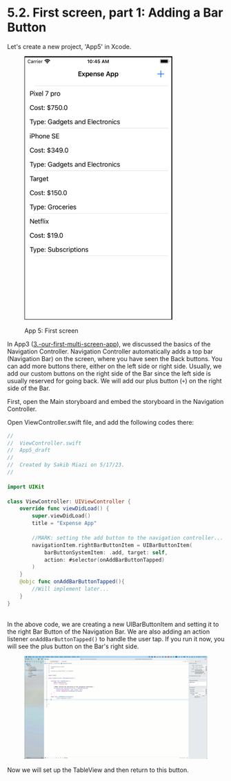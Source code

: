 # 5.2. First screen, part 1: Adding a Bar Button

Let's create a new project, 'App5' in Xcode.

<figure><img src="../.gitbook/assets/Screenshot 2023-05-18 at 10.45.04 AM (1).png" alt="" width="343"><figcaption><p>App 5: First screen</p></figcaption></figure>

In App3 ([3.-our-first-multi-screen-app](../3.-our-first-multi-screen-app/ "mention")), we discussed the basics of the Navigation Controller. Navigation Controller automatically adds a top bar (Navigation Bar) on the screen, where you have seen the Back buttons. You can add more buttons there, either on the left side or right side. Usually, we add our custom buttons on the right side of the Bar since the left side is usually reserved for going back. We will add our plus button (`+`) on the right side of the Bar.

First, open the Main storyboard and embed the storyboard in the Navigation Controller.

Open ViewController.swift file, and add the following codes there:

```swift
//
//  ViewController.swift
//  App5_draft
//
//  Created by Sakib Miazi on 5/17/23.
//

import UIKit

class ViewController: UIViewController {
    override func viewDidLoad() {
        super.viewDidLoad()
        title = "Expense App"
        
        //MARK: setting the add button to the navigation controller...
        navigationItem.rightBarButtonItem = UIBarButtonItem(
            barButtonSystemItem: .add, target: self,
            action: #selector(onAddBarButtonTapped)
        )
    }
    @objc func onAddBarButtonTapped(){
        //Will implement later...
    }
}
    
```

In the above code, we are creating a new UIBarButtonItem and setting it to the right Bar Button of the Navigation Bar. We are also adding an action listener `onAddBarButtonTapped()` to handle the user tap. If you run it now, you will see the plus button on the Bar's right side.

<figure><img src="../.gitbook/assets/one (1) (1).gif" alt=""><figcaption></figcaption></figure>

Now we will set up the TableView and then return to this button.
